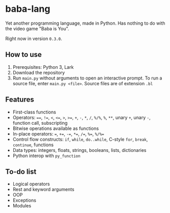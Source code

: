 # baba-lang

Yet another programming language, made in Python. Has nothing to do with the video game "Baba is You".

Right now in version `0.3.0`.

## How to use
1. Prerequisites: Python 3, Lark
2. Download the repository
3. Run `main.py` without arguments to open an interactive prompt. To run a source file, enter `main.py <file>`. Source files are of extension `.bl`

## Features
- First-class functions
- Operators: `==`, `!=`, `<`, `<=`, `>`, `>=`, `+`, `-`, `*`, `/`, `%/%`, `%`, `**`, unary `+`, unary `-`, function call, subscripting
- Bitwise operations available as functions
- In-place operators: `=`, `+=`, `-=`, `*=`, `/=`, `%=`, `%/%=`
- Control flow constructs: `if`, `while`, `do..while`, C-style `for`, `break`, `continue`, functions
- Data types: integers, floats, strings, booleans, lists, dictionaries
- Python interop with `py_function`

## To-do list
- Logical operators
- Rest and keyword arguments
- OOP
- Exceptions
- Modules